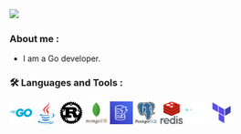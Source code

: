 ![](https://komarev.com/ghpvc/?username=sunjin110)

### About me :
- I am a Go developer.

### :hammer_and_wrench: Languages and Tools :
<div>
  <img src="https://github.com/devicons/devicon/blob/master/icons/go/go-original-wordmark.svg" title="Go" alt="Go" width=40 height=40>
  <img src="https://github.com/devicons/devicon/blob/master/icons/java/java-original.svg" title="Java" alt="Java" width=40 height=40>
  <img src="https://github.com/devicons/devicon/blob/master/icons/rust/rust-original.svg" title="Rust" alt="Rust" width=40 height=40>
  <img src="https://github.com/devicons/devicon/blob/master/icons/mongodb/mongodb-original-wordmark.svg" title="MongoDB" alt="MongoDB" width=40 height=40>
  <img src="https://github.com/devicons/devicon/blob/master/icons/dynamodb/dynamodb-original.svg" title="DynamoDB" alt="DynamoDB" width=40 height=40>
  <img src="https://github.com/devicons/devicon/blob/master/icons/postgresql/postgresql-original-wordmark.svg" title="PostgreSQL" alt="PostgreSQL" width=40 height=40>
  <img src="https://github.com/devicons/devicon/blob/master/icons/redis/redis-original-wordmark.svg" title="Redis" alt="Redis" width=40 height=40>
  <img src="https://github.com/devicons/devicon/blob/master/icons/grpc/grpc-original.svg" title="gRPC" alt="gRPC" width=40 height=40>
  <img src="https://github.com/devicons/devicon/blob/master/icons/terraform/terraform-original.svg" title="terraform" alt="terraform" width=40 height=40>
</div>

